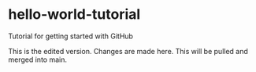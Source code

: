 # hello-world-tutorial
Tutorial for getting started with GitHub

This is the edited version.
Changes are made here.
This will be pulled and merged into main.
